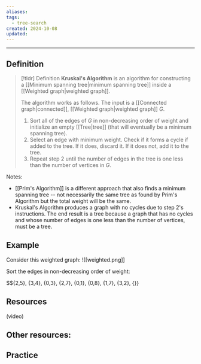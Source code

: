```yaml
---
aliases: 
tags:
  - tree-search
created: 2024-10-08
updated:
---
```

---
## Definition 

> [!tldr] Definition
> **Kruskal's Algorithm** is an algorithm for constructing a [[Minimum spanning tree|minimum spanning tree]] inside a [[Weighted graph|weighted graph]]. 
> 
> The algorithm works as follows. The input is a [[Connected graph|connected]], [[Weighted graph|weighted graph]] $G$. 
> 
> 1. Sort all of the edges of $G$ in non-decreasing order of weight and initialize an empty [[Tree|tree]] (that will eventually be a minimum spanning tree). 
> 2. Select an edge with minimum weight. Check if it forms a cycle if added to the tree. If it does, discard it. If it does not, add it to the tree. 
> 3. Repeat step 2 until the number of edges in the tree is one less than the number of vertices in $G$. 

Notes: 
- [[Prim's Algorithm]] is a different approach that also finds a minimum spanning tree -- not necessarily the same tree as found by Prim's Algorithm but the total weight will be the same. 
- Kruskal's Algorithm produces a graph with no cycles due to step 2's instructions. The end result is a tree because a graph that has no cycles and whose number of edges is one less than the number of vertices, must be a tree. 

## Example

Consider this weighted graph: 
![[weighted.png]]

Sort the edges in non-decreasing order of weight: 

$$\{2,5\}, \{3,4\}, \{0,3\}, \{2,7\}, \{0,1\}, \{0,8\}, \{1,7\}, \{3,2\}, \{}}


## Resources 

(video)

Other resources: 
- 

## Practice 
